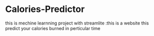 # Calories-Predictor
this is mechine learnning project with streamlite :this is a website this predict your calories burned in perticular time
